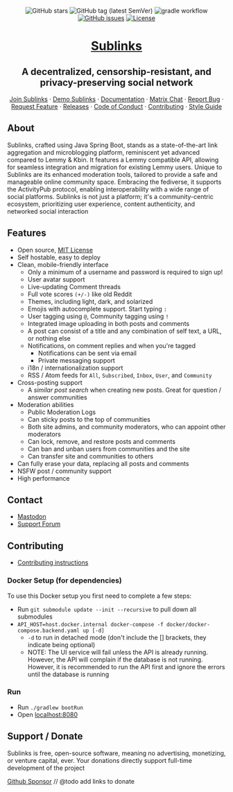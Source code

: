 <div align="center">

![GitHub stars](https://img.shields.io/github/stars/sublinks/sublinks?style=social)
![GitHub tag (latest SemVer)](https://img.shields.io/github/tag/sublinks/sublinks.svg)
![gradle workflow](https://github.com/sublinks/sublinks/actions/workflows/gradle.yml/badge.svg)
[![GitHub issues](https://img.shields.io/github/issues-raw/sublinks/sublinks.svg)](https://github.com/sublinks/sublinks/issues)
[![License](https://img.shields.io/github/license/sublinks/sublinks.svg)](LICENSE)

</div>

<div align="center">

# [Sublinks](https://sublinks.org)

## A decentralized, censorship-resistant, and privacy-preserving social network

</div>

<div>
  <p align="center">
    <a href="https://sublinks.org">Join Sublinks</a>
    ·
    <a href="https://demo.sublinks.org">Demo Sublinks</a>
    ·
    <a href="https://sublinks.org/docs">Documentation</a>
    ·
    <a href="https://matrix.to/#/#sublinks:discuss.online">Matrix Chat</a>
    ·
    <a href="https://github.com/sublinks/sublinks/issues">Report Bug</a>
    ·
    <a href="https://github.com/sublinks/sublinks/issues">Request Feature</a>
    ·
    <a href="https://github.com/sublinks/sublinks/blob/main/RELEASES.md">Releases</a>
    ·
    <a href="https://sublinks.org/docs/code_of_conduct.html">Code of Conduct</a>
    ·
    <a href="https://sublinks.org/docs/contributing.html">Contributing</a>
    ·
    <a href="https://sublinks.org/docs/style_guide.html">Style Guide</a>
  </p>

</div>

## About

Sublinks, crafted using Java Spring Boot, stands as a state-of-the-art link
aggregation and microblogging platform, reminiscent yet advanced compared to
Lemmy & Kbin. It features a Lemmy compatible API, allowing for seamless
integration and migration for existing Lemmy users. Unique to Sublinks are its
enhanced moderation tools, tailored to provide a safe and manageable online
community space. Embracing the fediverse, it supports the ActivityPub protocol,
enabling interoperability with a wide range of social platforms. Sublinks is
not just a platform; it's a community-centric ecosystem, prioritizing user
experience, content authenticity, and networked social interaction

## Features

- Open source, [MIT License](/LICENSE)
- Self hostable, easy to deploy
- Clean, mobile-friendly interface
    - Only a minimum of a username and password is required to sign up!
    - User avatar support
    - Live-updating Comment threads
    - Full vote scores `(+/-)` like old Reddit
    - Themes, including light, dark, and solarized
    - Emojis with autocomplete support. Start typing `:`
    - User tagging using `@`, Community tagging using `!`
    - Integrated image uploading in both posts and comments
    - A post can consist of a title and any combination of self text, a URL, or
      nothing else
    - Notifications, on comment replies and when you're tagged
        - Notifications can be sent via email
        - Private messaging support
    - i18n / internationalization support
    - RSS / Atom feeds for `All`, `Subscribed`, `Inbox`, `User`, and `Community`
- Cross-posting support
    - A _similar post search_ when creating new posts. Great for question /
      answer communities
- Moderation abilities
    - Public Moderation Logs
    - Can sticky posts to the top of communities
    - Both site admins, and community moderators, who can appoint other moderators
    - Can lock, remove, and restore posts and comments
    - Can ban and unban users from communities and the site
    - Can transfer site and communities to others
- Can fully erase your data, replacing all posts and comments
- NSFW post / community support
- High performance

## Contact

- [Mastodon](https://utter.online/@sublinks)
- [Support Forum](https://discuss.online/c/sublinks_support)

## Contributing

- [Contributing instructions](https://sublinks.org/docs/contributing.html)

### Docker Setup (for dependencies)

To use this Docker setup you first need to complete a few steps:

- Run `git submodule update --init --recursive` to pull down all submodules
- `API_HOST=host.docker.internal docker-compose -f docker/docker-compose.backend.yaml up [-d]`
    - `-d` to run in detached mode (don't include the [] brackets, they indicate
      being optional)
    - NOTE: The UI service will fail unless the API is already running. However,
      the API will complain if the database is not running. However, it is recommended
      to run the API first and ignore the errors until the database is running

### Run

- Run `./gradlew bootRun`
- Open [localhost:8080](http://localhost:8080/)

## Support / Donate

Sublinks is free, open-source software, meaning no advertising, monetizing, or
venture capital, ever. Your donations directly support full-time development of
the project

[Github Sponsor](https://github.com/sponsors/sublinks)
// @todo add links to donate
